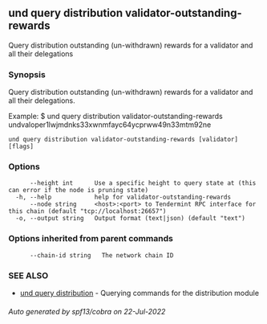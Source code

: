 ## und query distribution validator-outstanding-rewards

Query distribution outstanding (un-withdrawn) rewards for a validator and all their delegations

### Synopsis

Query distribution outstanding (un-withdrawn) rewards for a validator and all their delegations.

Example:
$ und query distribution validator-outstanding-rewards undvaloper1lwjmdnks33xwnmfayc64ycprww49n33mtm92ne

```
und query distribution validator-outstanding-rewards [validator] [flags]
```

### Options

```
      --height int      Use a specific height to query state at (this can error if the node is pruning state)
  -h, --help            help for validator-outstanding-rewards
      --node string     <host>:<port> to Tendermint RPC interface for this chain (default "tcp://localhost:26657")
  -o, --output string   Output format (text|json) (default "text")
```

### Options inherited from parent commands

```
      --chain-id string   The network chain ID
```

### SEE ALSO

* [und query distribution](und_query_distribution.md)	 - Querying commands for the distribution module

###### Auto generated by spf13/cobra on 22-Jul-2022
